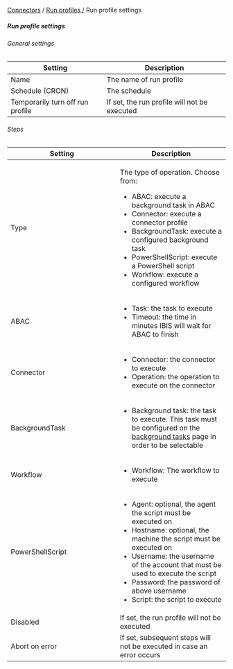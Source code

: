 <a href="javascript:void(0)" class="help-trigger"
data-helpkey="SysPage_Connector">Connectors</a> /
<a href="javascript:void(0)" class="help-trigger"
data-helpkey="SysPage_RunProfile">Run profiles /</a> Run profile
settings

##### <span id="index"></span>Run profile settings

###### General settings

<table class="table table-bordered">
<thead class="table-secondary">
<tr class="header">
<th>Setting</th>
<th>Description</th>
</tr>
</thead>
<tbody>
<tr class="odd">
<td>Name</td>
<td>The name of run profile</td>
</tr>
<tr class="even">
<td>Schedule (CRON)</td>
<td>The schedule</td>
</tr>
<tr class="odd">
<td>Temporarily turn off run profile</td>
<td>If set, the run profile will not be executed</td>
</tr>
</tbody>
</table>

###### Steps

<table class="table table-bordered">
<colgroup>
<col style="width: 50%" />
<col style="width: 50%" />
</colgroup>
<thead class="table-secondary">
<tr class="header">
<th>Setting</th>
<th>Description</th>
</tr>
</thead>
<tbody>
<tr class="odd">
<td>Type</td>
<td><p>The type of operation. Choose from:</p>
<ul>
<li>ABAC: execute a background task in ABAC</li>
<li>Connector: execute a connector profile</li>
<li>BackgroundTask: execute a configured background task</li>
<li>PowerShellScript: execute a PowerShell script</li>
<li>Workflow: execute a configured workflow</li>
</ul></td>
</tr>
<tr class="even">
<td>ABAC</td>
<td><ul>
<li>Task: the task to execute</li>
<li>Timeout: the time in minutes IBIS will wait for ABAC to finish</li>
</ul></td>
</tr>
<tr class="odd">
<td>Connector</td>
<td><ul>
<li>Connector: the connector to execute</li>
<li>Operation: the operation to execute on the connector</li>
</ul></td>
</tr>
<tr class="even">
<td>BackgroundTask</td>
<td><ul>
<li>Background task: the task to execute. This task must be configured
on the <a href="BackgroundTask" target="_blank">background tasks</a>
page in order to be selectable</li>
</ul></td>
</tr>
<tr class="odd">
<td>Workflow</td>
<td><ul>
<li>Workflow: The workflow to execute</li>
</ul></td>
</tr>
<tr class="even">
<td>PowerShellScript</td>
<td><ul>
<li>Agent: optional, the agent the script must be executed on</li>
<li>Hostname: optional, the machine the script must be executed on</li>
<li>Username: the username of the account that must be used to execute
the script</li>
<li>Password: the password of above username</li>
<li>Script: the script to execute</li>
</ul></td>
</tr>
<tr class="odd">
<td>Disabled</td>
<td>If set, the run profile will not be executed</td>
</tr>
<tr class="even">
<td>Abort on error</td>
<td>If set, subsequent steps will not be executed in case an error
occurs</td>
</tr>
</tbody>
</table>

